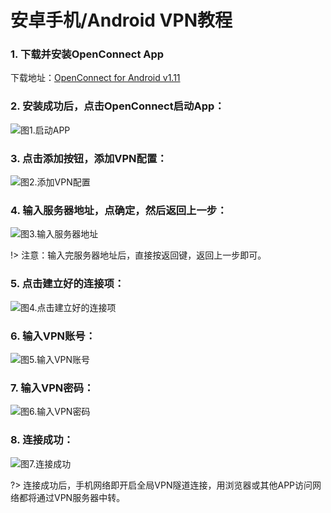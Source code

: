 
# 安卓手机/Android VPN教程

### 1. 下载并安装OpenConnect App

下载地址：[OpenConnect for Android v1.11](https://bqvpn.oss-cn-beijing.aliyuncs.com/openconnect.apk)

### 2. 安装成功后，点击OpenConnect启动App：

![图1.启动APP](http://bqvpn.com/img/guide/android/step1.png)

### 3. 点击添加按钮，添加VPN配置：

![图2.添加VPN配置](http://bqvpn.com/img/guide/android/step2.png)

### 4. 输入服务器地址，点确定，然后返回上一步：

![图3.输入服务器地址](http://bqvpn.com/img/guide/android/step3.png)

!> 注意：输入完服务器地址后，直接按返回键，返回上一步即可。

### 5. 点击建立好的连接项：

![图4.点击建立好的连接项](http://bqvpn.com/img/guide/android/step4.png)

### 6. 输入VPN账号：

![图5.输入VPN账号](http://bqvpn.com/img/guide/android/step5.jpg)

### 7. 输入VPN密码：

![图6.输入VPN密码](http://bqvpn.com/img/guide/android/step6.png)

### 8. 连接成功：

![图7.连接成功](http://bqvpn.com/img/guide/android/step7.jpg)

?> 连接成功后，手机网络即开启全局VPN隧道连接，用浏览器或其他APP访问网络都将通过VPN服务器中转。
